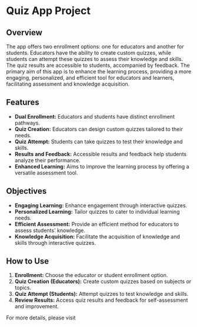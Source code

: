 # Quiz App Project

## Overview
The app offers two enrollment options: one for educators and another for students. Educators have the ability to create custom quizzes, while students can attempt these quizzes to assess their knowledge and skills. The quiz results are accessible to students, accompanied by feedback. The primary aim of this app is to enhance the learning process, providing a more engaging, personalized, and efficient tool for educators and learners, facilitating assessment and knowledge acquisition.

## Features
- **Dual Enrollment:** Educators and students have distinct enrollment pathways.
- **Quiz Creation:** Educators can design custom quizzes tailored to their needs.
- **Quiz Attempt:** Students can take quizzes to test their knowledge and skills.
- **Results and Feedback:** Accessible results and feedback help students analyze their performance.
- **Enhanced Learning:** Aims to improve the learning process by offering a versatile assessment tool.

## Objectives
- **Engaging Learning:** Enhance engagement through interactive quizzes.
- **Personalized Learning:** Tailor quizzes to cater to individual learning needs.
- **Efficient Assessment:** Provide an efficient method for educators to assess students' knowledge.
- **Knowledge Acquisition:** Facilitate the acquisition of knowledge and skills through interactive quizzes.

## How to Use
1. **Enrollment:** Choose the educator or student enrollment option.
2. **Quiz Creation (Educators):** Create custom quizzes based on subjects or topics.
3. **Quiz Attempt (Students):** Attempt quizzes to test knowledge and skills.
4. **Review Results:** Access quiz results and feedback for self-assessment and improvement.

For more details, please visit 
